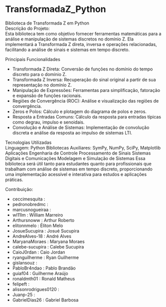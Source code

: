 # TransformadaZ_Python
Biblioteca de Transformada Z em Python \
Descrição do Projeto: \
Esta biblioteca tem como objetivo fornecer ferramentas matemáticas para a análise e manipulação de sistemas discretos no domínio Z. Ela implementará a Transformada Z direta, inversa e operações relacionadas, facilitando a análise de sinais e sistemas em tempo discreto.

Principais Funcionalidades
- Transformada Z Direta: Conversão de funções no domínio do tempo discreto para o domínio Z.
- Transformada Z Inversa: Recuperação do sinal original a partir de sua representação no domínio Z.
- Manipulação de Expressões: Ferramentas para simplificação, fatoração e expansão de funções racionais.
- Regiões de Convergência (ROC): Análise e visualização das regiões de convergência.
- Zeros e Polos: Cálculo e plotagem do diagrama de polos e zeros.
- Resposta a Entradas Comuns: Cálculo da resposta para entradas típicas como degrau, impulso e senoidais.
- Convolução e Análise de Sistemas: Implementação de convolução discreta e análise da resposta ao impulso de sistemas LTI.

Tecnologias Utilizadas \
Linguagem: Python
Bibliotecas Auxiliares: SymPy, NumPy, SciPy, Matplotlib
Aplicações
Engenharia de Controle
Processamento de Sinais
Sistemas Digitais e Comunicações
Modelagem e Simulação de Sistemas
Essa biblioteca será útil tanto para estudantes quanto para profissionais que trabalham com análise de sistemas em tempo discreto, proporcionando uma implementação acessível e interativa para estudos e aplicações práticas.


Contribuição:
- ceccimesquita : 
- pedronobredmc : 
- marcusnogueiraa : 
- wl11lm : William Marreiro
- ⁠Arthursnoww : Arthur Roberto 
- elitonnmelo : Éliton Melo
- JosueSucupira : Josué Sucupira 
- AndreAlves-18 : André Alves 
- MaryanaMoraes : Maryana Moraes 
- calebe-sucupira : Calebe Sucupira 
- CaioJ0rdan : Caio Jordan
- ryanguilherme : Ryan Guilherme
- gislansouz :
- PabloBr4ndao : Pablo Brandão
- guiaf04 : Guilherme Araújo 
- ⁠ronaldmth01 : Ronald Matheus 
- ⁠felipeft : 
- alissonrodrigues0120 : 
- Juanp-25 : 
- GabrielDias26 : Gabriel Barbosa
